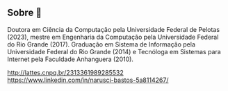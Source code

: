 ## Sobre 👋

Doutora em Ciência da Computação pela Universidade Federal de Pelotas (2023), mestre em Engenharia da Computação pela Universidade Federal do Rio Grande (2017). Graduação em Sistema de Informação pela Universidade Federal do Rio Grande (2014) e Tecnóloga em Sistemas para Internet pela Faculdade Anhanguera (2010).

 http://lattes.cnpq.br/2313361989285532
 https://www.linkedin.com/in/narusci-bastos-5a8114267/

<!--
**Icsuran/Icsuran** is a ✨ _special_ ✨ repository because its `README.md` (this file) appears on your GitHub profile.

Here are some ideas to get you started:

- 🔭 I’m currently working on ...
- 🌱 I’m currently learning ...
- 👯 I’m looking to collaborate on ...
- 🤔 I’m looking for help with ...
- 💬 Ask me about ...
- 📫 How to reach me: ...
- 😄 Pronouns: ...
- ⚡ Fun fact: ...
-->
